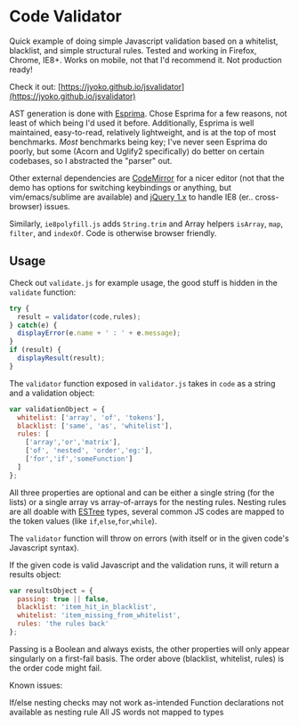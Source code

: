 # Code Validator

Quick example of doing simple Javascript validation based on a whitelist, blacklist, and simple structural rules. Tested and working in Firefox, Chrome, IE8+. Works on mobile, not that I'd recommend it. Not production ready!

Check it out: [https://jyoko.github.io/jsvalidator](https://jyoko.github.io/jsvalidator)

AST generation is done with [Esprima](http://esprima.org). Chose Esprima for a few reasons, not least of which being I'd used it before. Additionally, Esprima is well maintained, easy-to-read, relatively lightweight, and is at the top of most benchmarks. _Most_ benchmarks being key; I've never seen Esprima do poorly, but some (Acorn and Uglify2 specifically) do better on certain codebases, so I abstracted the "parser" out.

Other external dependencies are [CodeMirror](https://codemirror.net/) for a nicer editor (not that the demo has options for switching keybindings or anything, but vim/emacs/sublime are available) and [jQuery 1.x](https://jquery.com/browser-support/) to handle IE8 (er.. cross-browser) issues.

Similarly, `ie8polyfill.js` adds `String.trim` and Array helpers `isArray`, `map`, `filter`, and `indexOf`. Code is otherwise browser friendly.

## Usage

Check out `validate.js` for example usage, the good stuff is hidden in the `validate` function:

```js
try {
  result = validator(code,rules);
} catch(e) {
  displayError(e.name + ' : ' + e.message);
}
if (result) {
  displayResult(result);
}
```

The `validator` function exposed in `validator.js` takes in `code` as a string and a validation object:

```js
var validationObject = {
  whitelist: ['array', 'of', 'tokens'],
  blacklist: ['same', 'as', 'whitelist'],
  rules: [
    ['array','or','matrix'],
    ['of', 'nested', 'order','eg:'],
    ['for','if','someFunction']
  ]
};
```

All three properties are optional and can be either a single string (for the lists) or a single array vs array-of-arrays for the nesting rules. Nesting rules are all doable with [ESTree](https://github.com/estree/estree) types, several common JS codes are mapped to the token values (like `if`,`else`,`for`,`while`).

The `validator` function will throw on errors (with itself or in the given code's Javascript syntax).

If the given code is valid Javascript and the validation runs, it will return a results object:

```js
var resultsObject = {
  passing: true || false,
  blacklist: 'item_hit_in_blacklist',
  whitelist: 'item_missing_from_whitelist',
  rules: 'the rules back'
};
```

Passing is a Boolean and always exists, the other properties will only appear singularly on a first-fail basis. The order above (blacklist, whitelist, rules) is the order code might fail.

Known issues:

If/else nesting checks may not work as-intended
Function declarations not available as nesting rule
All JS words not mapped to types
